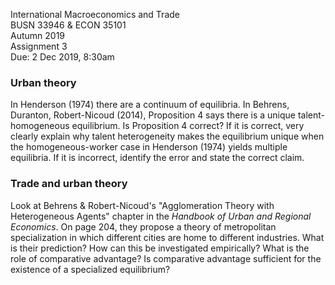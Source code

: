 International Macroeconomics and Trade\
BUSN 33946 & ECON 35101\
Autumn 2019\
Assignment 3\
Due: 2 Dec 2019, 8:30am

### Urban theory

In Henderson (1974) there are a continuum of equilibria.
In Behrens, Duranton, Robert-Nicoud (2014), Proposition 4 says there is a unique talent-homogeneous equilibrium.
Is Proposition 4 correct? If it is correct, very clearly explain why talent heterogeneity makes the equilibrium unique when the homogeneous-worker case in Henderson (1974) yields multiple equilibria.
If it is incorrect, identify the error and state the correct claim.

### Trade and urban theory

Look at Behrens & Robert-Nicoud's "Agglomeration Theory with Heterogeneous Agents" chapter in the _Handbook of Urban and Regional Economics_.
On page 204, they propose a theory of metropolitan specialization in which different cities are home to different industries.
What is their prediction?
How can this be investigated empirically?
What is the role of comparative advantage?
Is comparative advantage sufficient for the existence of a specialized equilibrium?
